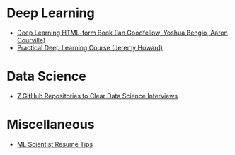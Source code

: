 # Deep Learning
- [Deep Learning HTML-form Book (Ian Goodfellow, Yoshua Bengio, Aaron Courville)](https://www.deeplearningbook.org/)
- [Practical Deep Learning Course (Jeremy Howard)](https://course.fast.ai/)

# Data Science
- [7 GitHub Repositories to Clear Data Science Interviews](https://www.linkedin.com/posts/priteshjagani_7-github-repositories-that-will-help-you-activity-7307677244980613122-H_-P/)

# Miscellaneous
- [ML Scientist Resume Tips](https://www.linkedin.com/posts/ardivekar_ive-been-reviewing-student-resumes-for-ml-activity-7296132322783817728-7903/)
